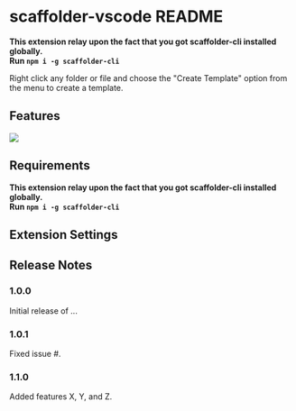 # scaffolder-vscode README

**This extension relay upon the fact that you got scaffolder-cli installed globally.  
Run `npm i -g scaffolder-cli`**

Right click any folder or file and choose the "Create Template" option from the menu to create a template.

## Features

![](images/scaffolder-vscode-example.gif)

## Requirements

**This extension relay upon the fact that you got scaffolder-cli installed globally.  
Run `npm i -g scaffolder-cli`**

## Extension Settings

## Release Notes

### 1.0.0

Initial release of ...

### 1.0.1

Fixed issue #.

### 1.1.0

Added features X, Y, and Z.
